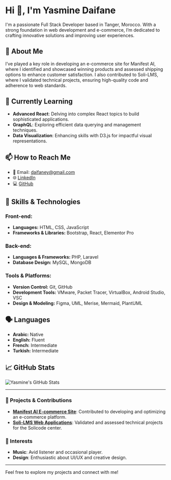 # Hi 👋, I'm Yasmine Daifane

I'm a passionate Full Stack Developer based in Tanger, Morocco. With a strong foundation in web development and e-commerce, I’m dedicated to crafting innovative solutions and improving user experiences.

## 🌟 About Me

I’ve played a key role in developing an e-commerce site for Manifest AI, where I identified and showcased winning products and assessed shipping options to enhance customer satisfaction. I also contributed to Soli-LMS, where I validated technical projects, ensuring high-quality code and adherence to web standards.

## 🌱 Currently Learning

- **Advanced React**: Delving into complex React topics to build sophisticated applications.
- **GraphQL**: Exploring efficient data querying and management techniques.
- **Data Visualization**: Enhancing skills with D3.js for impactful visual representations.

## 📫 How to Reach Me

- 📧 Email: [daifaney@gmail.com](mailto:yasmine.daifane.solicode@gmail.com)
- 🌐 [LinkedIn](https://linkedin.com/in/yasmine-daifane)
- 💻 [GitHub](https://github.com/Yasmine-daifane)

## 🚀 Skills & Technologies

### Front-end:
- **Languages:** HTML, CSS, JavaScript
- **Frameworks & Libraries:** Bootstrap, React, Elementor Pro

### Back-end:
- **Languages & Frameworks:** PHP, Laravel
- **Database Design:** MySQL, MongoDB

### Tools & Platforms:
- **Version Control:** Git, GitHub
- **Development Tools:** VMware, Packet Tracer, VirtualBox, Android Studio, VSC
- **Design & Modeling:** Figma, UML, Merise, Mermaid, PlantUML

## 🗣️ Languages

- **Arabic:** Native
- **English:** Fluent
- **French:** Intermediate
- **Turkish:** Intermediate

## 📈 GitHub Stats

![Yasmine's GitHub Stats](https://github-readme-stats.vercel.app/api?username=Yasmine-daifane&show_icons=true&count_private=true&hide_title=true&hide=prs&theme=dark)

---

### 🌟 Projects & Contributions

- **[Manifest AI E-commerce Site](#)**: Contributed to developing and optimizing an e-commerce platform.
- **[Soli-LMS Web Applications](#)**: Validated and assessed technical projects for the Solicode center.

### 🎨 Interests

- **Music**: Avid listener and occasional player.
- **Design**: Enthusiastic about UI/UX and creative design.

---

Feel free to explore my projects and connect with me!
